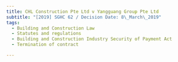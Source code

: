 ```yaml
---
title: CHL Construction Pte Ltd v Yangguang Group Pte Ltd
subtitle: "[2019] SGHC 62 / Decision Date: 8\_March\_2019"
tags:
  - Building and Construction Law
  - Statutes and regulations
  - Building and Construction Industry Security of Payment Act
  - Termination of contract

---
```

